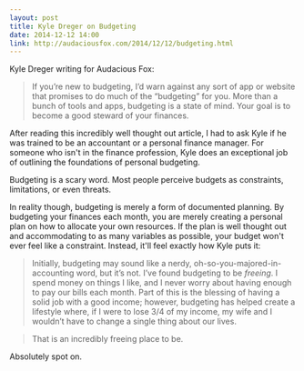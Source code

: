```yaml
---
layout: post
title: Kyle Dreger on Budgeting
date: 2014-12-12 14:00
link: http://audaciousfox.com/2014/12/12/budgeting.html
---
```


Kyle Dreger writing for Audacious Fox:

> If you’re new to budgeting, I’d warn against any sort of app or website that promises to do much of the “budgeting” for you. More than a bunch of tools and apps, budgeting is a state of mind. Your goal is to become a good steward of your finances.

After reading this incredibly well thought out article, I had to ask Kyle if he was trained to be an accountant or a personal finance manager. For someone who isn't in the finance profession, Kyle does an exceptional job of outlining the foundations of personal budgeting. 

Budgeting is a scary word. Most people perceive budgets as constraints, limitations, or even threats. 

In reality though, budgeting is merely a form of documented planning. By budgeting your finances each month, you are merely creating a personal plan on how to allocate your own resources. If the plan is well thought out and accommodating to as many variables as possible, your budget won't ever feel like a constraint. Instead, it'll feel exactly how Kyle puts it:

> Initially, budgeting may sound like a nerdy, oh-so-you-majored-in-accounting word, but it’s not. I’ve found budgeting to be *freeing*. I spend money on things I like, and I never worry about having enough to pay our bills each month. Part of this is the blessing of having a solid job with a good income; however, budgeting has helped create a lifestyle where, if I were to lose 3/4 of my income, my wife and I wouldn’t have to change a single thing about our lives.

> That is an incredibly freeing place to be.

Absolutely spot on.